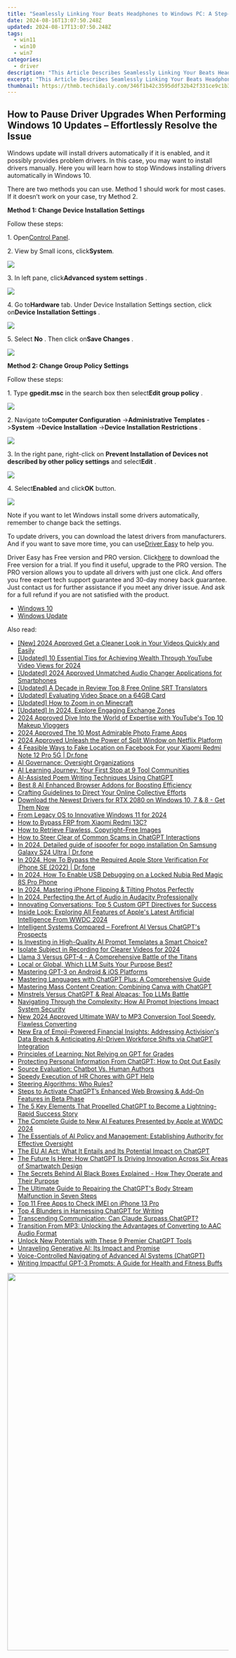 ```yaml
---
title: "Seamlessly Linking Your Beats Headphones to Windows PC: A Step-by-Step Guide"
date: 2024-08-16T13:07:50.248Z
updated: 2024-08-17T13:07:50.248Z
tags:
  - win11
  - win10
  - win7
categories:
  - driver
description: "This Article Describes Seamlessly Linking Your Beats Headphones to Windows PC: A Step-by-Step Guide"
excerpt: "This Article Describes Seamlessly Linking Your Beats Headphones to Windows PC: A Step-by-Step Guide"
thumbnail: https://thmb.techidaily.com/346f1b42c3595ddf32b42f331ce9c1b3e2f2115976dbfc26ef5bc200fbe009cd.jpg
---
```


## How to Pause Driver Upgrades When Performing Windows 10 Updates – Effortlessly Resolve the Issue

Windows update will install drivers automatically if it is enabled, and it possibly provides problem drivers. In this case, you may want to install drivers manually. Here you will learn how to stop Windows installing drivers automatically in Windows 10.
  
There are two methods you can use. Method 1 should work for most cases. If it doesn’t work on your case, try Method 2.  
  
**Method 1: Change Device Installation Settings**
  
Follow these steps:  
  
1\. Open[Control Panel](https://tools.techidaily.com/drivereasy/download/).  
  
2\. View by Small icons, click**System**.  
  
![](https://images.drivereasy.com/wp-content/uploads/2017/02/img_58a405dc4976b.jpg)
  
 3\. In left pane, click**Advanced system settings** .  

![](https://images.drivereasy.com/wp-content/uploads/2017/02/img_58a4063ee9507.jpg)
  
 4\. Go to**Hardware** tab. Under Device Installation Settings section, click on**Device Installation Settings** .  

![](https://images.drivereasy.com/wp-content/uploads/2017/02/img_58a406ad10220.jpg)
  
 5\. Select **No** . Then click on**Save Changes** .  

![](https://images.drivereasy.com/wp-content/uploads/2017/02/img_58a407564ae1f.jpg)
  
**Method 2: Change Group Policy Settings**
  
 Follow these steps:  
  
 1\. Type **gpedit.msc**  in the search box then select**Edit group policy** .  

![](https://images.drivereasy.com/wp-content/uploads/2017/02/img_58a4087dcb43d.png)

 2\. Navigate to**Computer Configuration** \->**Administrative Templates** \->**System** \->**Device Installation** \->**Device Installation Restrictions** .  

![](https://images.drivereasy.com/wp-content/uploads/2017/02/img_58a40a849b6cb.jpg)
  
 3\. In the right pane, right-click on   **Prevent Installation of Devices not described by other policy settings**  and select**Edit** .  

![](https://images.drivereasy.com/wp-content/uploads/2017/02/img_58a40c5270f44.jpg)
  
 4\. Select**Enabled** and click**OK** button.  

![](https://images.drivereasy.com/wp-content/uploads/2017/02/img_58a40cd4ceadd.jpg)
  
 Note if you want to let Windows install some drivers automatically, remember to change back the settings.
  
 To update drivers, you can download the latest drivers from manufacturers. And if you want to save more time, you can use[Driver Easy](https://tools.techidaily.com/drivereasy/download/) to help you.  
  
 Driver Easy has Free version and PRO version. Click[here](https://tools.techidaily.com/drivereasy/download/) to download the Free version for a trial. If you find it useful, upgrade to the PRO version. The PRO version allows you to update all drivers with just one click. And offers you free expert tech support guarantee and 30-day money back guarantee. Just contact us for further assistance if you meet any driver issue. And ask for a full refund if you are not satisfied with the product.

* [Windows 10](https://tools.techidaily.com/drivereasy/download/)
* [Windows Update](https://tools.techidaily.com/drivereasy/download/)

<ins class="adsbygoogle"
     style="display:block"
     data-ad-format="autorelaxed"
     data-ad-client="ca-pub-7571918770474297"
     data-ad-slot="1223367746"></ins>



<ins class="adsbygoogle"
     style="display:block"
     data-ad-client="ca-pub-7571918770474297"
     data-ad-slot="8358498916"
     data-ad-format="auto"
     data-full-width-responsive="true"></ins>

<span class="atpl-alsoreadstyle">Also read:</span>
<div><ul>
<li><a href="https://eaxpv-info.techidaily.com/new-2024-approved-get-a-cleaner-look-in-your-videos-quickly-and-easily/"><u>[New] 2024 Approved  Get a Cleaner Look in Your Videos Quickly and Easily</u></a></li>
<li><a href="https://facebook-video-share.techidaily.com/updated-10-essential-tips-for-achieving-wealth-through-youtube-video-views-for-2024/"><u>[Updated] 10 Essential Tips for Achieving Wealth Through YouTube Video Views for 2024</u></a></li>
<li><a href="https://remote-screen-capture.techidaily.com/updated-2024-approved-unmatched-audio-changer-applications-for-smartphones/"><u>[Updated] 2024 Approved  Unmatched Audio Changer Applications for Smartphones</u></a></li>
<li><a href="https://extra-tips.techidaily.com/updated-a-decade-in-review-top-8-free-online-srt-translators/"><u>[Updated] A Decade in Review  Top 8 Free Online SRT Translators</u></a></li>
<li><a href="https://fox-links.techidaily.com/updated-evaluating-video-space-on-a-64gb-card/"><u>[Updated] Evaluating Video Space on a 64GB Card</u></a></li>
<li><a href="https://some-knowledge.techidaily.com/updated-how-to-zoom-in-on-minecraft/"><u>[Updated] How to Zoom in on Minecraft</u></a></li>
<li><a href="https://youtube-sure.techidaily.com/ed-in-2024-explore-engaging-exchange-zones/"><u>[Updated] In 2024, Explore Engaging Exchange Zones</u></a></li>
<li><a href="https://youtube-web.techidaily.com/approved-dive-into-the-world-of-expertise-with-youtubes-top-10-makeup-vloggers/"><u>2024 Approved  Dive Into the World of Expertise with YouTube's Top 10 Makeup Vloggers</u></a></li>
<li><a href="https://some-skills.techidaily.com/2024-approved-the-10-most-admirable-photo-frame-apps/"><u>2024 Approved  The 10 Most Admirable Photo Frame Apps</u></a></li>
<li><a href="https://article-tips.techidaily.com/2024-approved-unleash-the-power-of-split-window-on-netflix-platform/"><u>2024 Approved  Unleash the Power of Split Window on Netflix Platform</u></a></li>
<li><a href="https://location-social.techidaily.com/4-feasible-ways-to-fake-location-on-facebook-for-your-xiaomi-redmi-note-12-pro-5g-drfone-by-drfone-virtual-android/"><u>4 Feasible Ways to Fake Location on Facebook For your Xiaomi Redmi Note 12 Pro 5G | Dr.fone</u></a></li>
<li><a href="https://tech-revival.techidaily.com/ai-governance-oversight-organizations/"><u>AI Governance: Oversight Organizations</u></a></li>
<li><a href="https://tech-revival.techidaily.com/ai-learning-journey-your-first-stop-at-9-tool-communities/"><u>AI Learning Journey: Your First Stop at 9 Tool Communities</u></a></li>
<li><a href="https://tech-revival.techidaily.com/ai-assisted-poem-writing-techniques-using-chatgpt/"><u>AI-Assisted Poem Writing Techniques Using ChatGPT</u></a></li>
<li><a href="https://tech-revival.techidaily.com/best-8-ai-enhanced-browser-addons-for-boosting-efficiency/"><u>Best 8 AI Enhanced Browser Addons for Boosting Efficiency</u></a></li>
<li><a href="https://facebook.techidaily.com/crafting-guidelines-to-direct-your-online-collective-efforts/"><u>Crafting Guidelines to Direct Your Online Collective Efforts</u></a></li>
<li><a href="https://hardware-updates.techidaily.com/download-the-newest-drivers-for-rtx-2080-on-windows-10-7-and-8-get-them-now/"><u>Download the Newest Drivers for RTX 2080 on Windows 10, 7 & 8 - Get Them Now</u></a></li>
<li><a href="https://some-knowledge.techidaily.com/from-legacy-os-to-innovative-windows-11-for-2024/"><u>From Legacy OS to Innovative Windows 11 for 2024</u></a></li>
<li><a href="https://bypass-frp.techidaily.com/how-to-bypass-frp-from-xiaomi-redmi-13c-by-drfone-android/"><u>How to Bypass FRP from Xiaomi Redmi 13C?</u></a></li>
<li><a href="https://extra-tips.techidaily.com/how-to-retrieve-flawless-copyright-free-images/"><u>How to Retrieve Flawless, Copyright-Free Images</u></a></li>
<li><a href="https://tech-revival.techidaily.com/how-to-steer-clear-of-common-scams-in-chatgpt-interactions/"><u>How to Steer Clear of Common Scams in ChatGPT Interactions</u></a></li>
<li><a href="https://change-location.techidaily.com/in-2024-detailed-guide-of-ispoofer-for-pogo-installation-on-samsung-galaxy-s24-ultra-drfone-by-drfone-virtual-android/"><u>In 2024, Detailed guide of ispoofer for pogo installation On Samsung Galaxy S24 Ultra | Dr.fone</u></a></li>
<li><a href="https://iphone-unlock.techidaily.com/in-2024-how-to-bypass-the-required-apple-store-verification-for-iphone-se-2022-drfone-by-drfone-ios/"><u>In 2024, How To Bypass the Required Apple Store Verification For iPhone SE (2022) | Dr.fone</u></a></li>
<li><a href="https://easy-unlock-android.techidaily.com/in-2024-how-to-enable-usb-debugging-on-a-locked-nubia-red-magic-8s-pro-phone-by-drfone-android/"><u>In 2024, How To Enable USB Debugging on a Locked Nubia Red Magic 8S Pro Phone</u></a></li>
<li><a href="https://extra-approaches.techidaily.com/in-2024-mastering-iphone-flipping-and-tilting-photos-perfectly/"><u>In 2024, Mastering iPhone  Flipping & Tilting Photos Perfectly</u></a></li>
<li><a href="https://extra-approaches.techidaily.com/in-2024-perfecting-the-art-of-audio-in-audacity-professionally/"><u>In 2024, Perfecting the Art of Audio in Audacity Professionally</u></a></li>
<li><a href="https://tech-revival.techidaily.com/innovating-conversations-top-5-custom-gpt-directives-for-success/"><u>Innovating Conversations: Top 5 Custom GPT Directives for Success</u></a></li>
<li><a href="https://tech-revival.techidaily.com/inside-look-exploring-all-features-of-apples-latest-artificial-intelligence-from-wwdc-2024/"><u>Inside Look: Exploring All Features of Apple's Latest Artificial Intelligence From WWDC 2024</u></a></li>
<li><a href="https://tech-revival.techidaily.com/intelligent-systems-compared-forefront-ai-versus-chatgpts-prospects/"><u>Intelligent Systems Compared – Forefront AI Versus ChatGPT's Prospects</u></a></li>
<li><a href="https://tech-revival.techidaily.com/is-investing-in-high-quality-ai-prompt-templates-a-smart-choice/"><u>Is Investing in High-Quality AI Prompt Templates a Smart Choice?</u></a></li>
<li><a href="https://screen-activity-recording.techidaily.com/isolate-subject-in-recording-for-clearer-videos-for-2024/"><u>Isolate Subject in Recording for Clearer Videos for 2024</u></a></li>
<li><a href="https://tech-revival.techidaily.com/llama-3-versus-gpt-4-a-comprehensive-battle-of-the-titans/"><u>Llama 3 Versus GPT-4 - A Comprehensive Battle of the Titans</u></a></li>
<li><a href="https://tech-revival.techidaily.com/local-or-global-which-llm-suits-your-purpose-best/"><u>Local or Global, Which LLM Suits Your Purpose Best?</u></a></li>
<li><a href="https://tech-revival.techidaily.com/mastering-gpt-3-on-android-and-ios-platforms/"><u>Mastering GPT-3 on Android & iOS Platforms</u></a></li>
<li><a href="https://tech-revival.techidaily.com/mastering-languages-with-chatgpt-plus-a-comprehensive-guide/"><u>Mastering Languages with ChatGPT Plus: A Comprehensive Guide</u></a></li>
<li><a href="https://tech-revival.techidaily.com/mastering-mass-content-creation-combining-canva-with-chatgpt/"><u>Mastering Mass Content Creation: Combining Canva with ChatGPT</u></a></li>
<li><a href="https://tech-revival.techidaily.com/minstrels-versus-chatgpt-and-real-alpacas-top-llms-battle/"><u>Minstrels Versus ChatGPT & Real Alpacas: Top LLMs Battle</u></a></li>
<li><a href="https://tech-revival.techidaily.com/navigating-through-the-complexity-how-ai-prompt-injections-impact-system-security/"><u>Navigating Through the Complexity: How AI Prompt Injections Impact System Security</u></a></li>
<li><a href="https://sound-tweaking.techidaily.com/new-2024-approved-ultimate-wav-to-mp3-conversion-tool-speedy-flawless-converting/"><u>New 2024 Approved Ultimate WAV to MP3 Conversion Tool Speedy, Flawless Converting</u></a></li>
<li><a href="https://tech-revival.techidaily.com/new-era-of-emoji-powered-financial-insights-addressing-activisions-data-breach-and-anticipating-ai-driven-workforce-shifts-via-chatgpt-integration/"><u>New Era of Emoji-Powered Financial Insights: Addressing Activision's Data Breach & Anticipating AI-Driven Workforce Shifts via ChatGPT Integration</u></a></li>
<li><a href="https://tech-revival.techidaily.com/principles-of-learning-not-relying-on-gpt-for-grades/"><u>Principles of Learning: Not Relying on GPT for Grades</u></a></li>
<li><a href="https://tech-revival.techidaily.com/protecting-personal-information-from-chatgpt-how-to-opt-out-easily/"><u>Protecting Personal Information From ChatGPT: How to Opt Out Easily</u></a></li>
<li><a href="https://tech-revival.techidaily.com/source-evaluation-chatbot-vs-human-authors/"><u>Source Evaluation: Chatbot Vs. Human Authors</u></a></li>
<li><a href="https://tech-revival.techidaily.com/speedy-execution-of-hr-chores-with-gpt-help/"><u>Speedy Execution of HR Chores with GPT Help</u></a></li>
<li><a href="https://tech-revival.techidaily.com/steering-algorithms-who-rules/"><u>Steering Algorithms: Who Rules?</u></a></li>
<li><a href="https://tech-revival.techidaily.com/steps-to-activate-chatgpts-enhanced-web-browsing-and-add-on-features-in-beta-phase/"><u>Steps to Activate ChatGPT’s Enhanced Web Browsing & Add-On Features in Beta Phase</u></a></li>
<li><a href="https://tech-revival.techidaily.com/the-5-key-elements-that-propelled-chatgpt-to-become-a-lightning-rapid-success-story/"><u>The 5 Key Elements That Propelled ChatGPT to Become a Lightning-Rapid Success Story</u></a></li>
<li><a href="https://tech-revival.techidaily.com/the-complete-guide-to-new-ai-features-presented-by-apple-at-wwdc-2024/"><u>The Complete Guide to New AI Features Presented by Apple at WWDC 2024</u></a></li>
<li><a href="https://tech-revival.techidaily.com/the-essentials-of-ai-policy-and-management-establishing-authority-for-effective-oversight/"><u>The Essentials of AI Policy and Management: Establishing Authority for Effective Oversight</u></a></li>
<li><a href="https://tech-revival.techidaily.com/the-eu-ai-act-what-it-entails-and-its-potential-impact-on-chatgpt/"><u>The EU AI Act: What It Entails and Its Potential Impact on ChatGPT</u></a></li>
<li><a href="https://tech-revival.techidaily.com/the-future-is-here-how-chatgpt-is-driving-innovation-across-six-areas-of-smartwatch-design/"><u>The Future Is Here: How ChatGPT Is Driving Innovation Across Six Areas of Smartwatch Design</u></a></li>
<li><a href="https://tech-revival.techidaily.com/the-secrets-behind-ai-black-boxes-explained-how-they-operate-and-their-purpose/"><u>The Secrets Behind AI Black Boxes Explained - How They Operate and Their Purpose</u></a></li>
<li><a href="https://tech-revival.techidaily.com/the-ultimate-guide-to-repairing-the-chatgpts-body-stream-malfunction-in-seven-steps/"><u>The Ultimate Guide to Repairing the ChatGPT's Body Stream Malfunction in Seven Steps</u></a></li>
<li><a href="https://sim-unlock.techidaily.com/top-11-free-apps-to-check-imei-on-iphone-13-pro-by-drfone-ios/"><u>Top 11 Free Apps to Check IMEI on iPhone 13 Pro</u></a></li>
<li><a href="https://tech-revival.techidaily.com/top-4-blunders-in-harnessing-chatgpt-for-writing/"><u>Top 4 Blunders in Harnessing ChatGPT for Writing</u></a></li>
<li><a href="https://tech-revival.techidaily.com/transcending-communication-can-claude-surpass-chatgpt/"><u>Transcending Communication: Can Claude Surpass ChatGPT?</u></a></li>
<li><a href="https://media-tips.techidaily.com/transition-from-mp3-unlocking-the-advantages-of-converting-to-aac-audio-format/"><u>Transition From MP3: Unlocking the Advantages of Converting to AAC Audio Format</u></a></li>
<li><a href="https://tech-revival.techidaily.com/unlock-new-potentials-with-these-9-premier-chatgpt-tools/"><u>Unlock New Potentials with These 9 Premier ChatGPT Tools</u></a></li>
<li><a href="https://tech-revival.techidaily.com/unraveling-generative-ai-its-impact-and-promise/"><u>Unraveling Generative AI: Its Impact and Promise</u></a></li>
<li><a href="https://tech-revival.techidaily.com/voice-controlled-navigating-of-advanced-ai-systems-chatgpt/"><u>Voice-Controlled Navigating of Advanced AI Systems (ChatGPT)</u></a></li>
<li><a href="https://tech-revival.techidaily.com/writing-impactful-gpt-3-prompts-a-guide-for-health-and-fitness-buffs/"><u>Writing Impactful GPT-3 Prompts: A Guide for Health and Fitness Buffs</u></a></li>
</ul></div>

<!-- affiliate ads begin -->
<a href="https://propmoneyinc.pxf.io/c/5597632/1803116/14559" target="_top" id="1803116"><img src="//a.impactradius-go.com/display-ad/14559-1803116" border="0" alt="" width="859" height="859"/></a><img height="0" width="0" src="https://imp.pxf.io/i/5597632/1803116/14559" style="position:absolute;visibility:hidden;" border="0" />
<!-- affiliate ads end -->